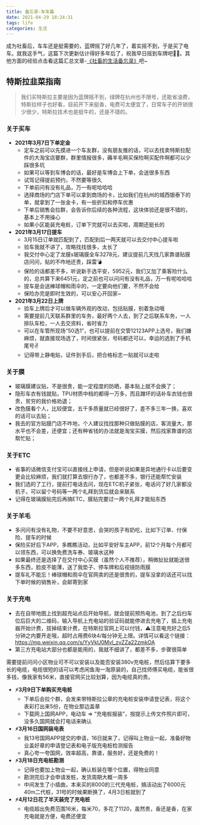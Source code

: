 ```yaml
---
title: 备忘录-车车篇
date: 2021-04-29 18:24:31
tags: life
categories: 生活
---
```


成为社畜后，车车还是挺需要的，蓝牌摇了好几年了，着实摇不到，于是买了电车。就我这手气，这篇下次更新估计得好多年后了，祝我早日摇到车牌吧🙏🏻。其他方面的经验点击看这篇汇总文章-[《社畜的生活备忘录》](https://zhaoluting.github.io/life-experience/)吧~
<!-- more -->

## 特斯拉韭菜指南
> 我们买特斯拉主要是因为蓝牌摇不到，绿牌在杭州也不限号，还能省油费，特斯拉样子也好看，目前开下来挺香，电费可太便宜了，日常车子的开销很少很少，特斯拉技术也是挺牛的，还是不错的。
### 关于买车
- **2021年3月7日下单定金**
  - 定车之前可以先摸进一个车友群，没有朋友推的话，可以去找卖特斯拉配件的大淘宝店要群，群里情报很多，薅羊毛啊买保险啊买配件啊都可以少踩很多坑
  - 如果可以等到车博会的话，最好是车博会上下单，会送很多东西
  - 试驾记得提前预约，不然要等很久
  - 下单前问有没有礼品，万一有呢哈哈哈
  - 选择商场的门店下单可以拿到商场的卡，比如我们在杭州的城西银泰下的单，就拿到了一张金卡，有一些折扣和停车优惠
  - 下单后销售会拉群，会告诉你后续的各种流程，这块体验还是很不错的，基本上不用操心
  - 如果小区能装充电桩，订单下完就可以去买啦，周期还挺长的
- **2021年3月17日提车**
  - 3月15日订单就匹配到了，匹配到后一两天就可以去交付中心提车啦
  - 验车我就不讲了，攻略找找很多，太长了
  - 我交付中心定了龙膜s玻璃膜全车3278元，建议提前几天找几家靠谱贴膜店问问，贴的不咋地还贵，踩雷💣
  - 保险的话都差不多，听说新手选平安，5952元，我们又加了乘客险什么的，总共算下来6451元，定之前也可以问问有没有礼品，万一有呢哈哈哈
  - 提车是会送棒球帽和雨伞的，一定要向他们要，不然不会给
  - 保险办完是即时生效的，可以安心开回家~
- **2021年3月22日上牌**
  - 验车上牌后才可以做车辆外观的改动，包括贴膜，别着急动哦
  - 需要提前几天联系群里的车务，最好两个人去，到了之后联系车务，一人排队车检，一人去交资料，省时省力
  - 可以在车管所现场“50选1”，也可以提前在交管12123APP上选号，我们嫌麻烦，就直接现场选了，时间很紧张，号码都还可以，幸运的选到了手机尾号✌️
  - 记得带上静电贴，证件到手后，把合格标志一贴就可以走啦


### 关于膜
- 玻璃膜建议贴，不是很贵，能一定程度的防晒，基本贴上就不会换了；
- 隐形车衣有钱就贴，TPU材质中档的都得一万多，而且蹭坏的话补车衣钱也很贵，贫穷的我价格劝退；
- 改色膜看个人，比较便宜，五千多质量就已经很好了，差不多三年一换，喜欢的话可以去贴；
- 我去的官方贴膜门店不咋地，个人建议找找那种只做贴膜的店，客流量大，那水平也不会差，还便宜；还有种省钱的办法就是淘宝买膜，然后找家靠谱的店帮忙贴；


### 关于ETC
- 省事的话微信支付宝可以直接线上申请，但是听说如果是异地通行卡以后要变更会比较麻烦，我们就打算去银行办了，也都差不多，银行还能帮忙安装
- 我们选的了工行，提前打电话去问，现在ETC机子紧张，电话问了好几家都没机子，可以留个号码等一两个礼拜到货后就会来联系
- 记得在玻璃膜贴完后再搞ETC，膜贴完要过一两个礼拜才能贴东西


### 关于羊毛
- 多问问有没有礼物，不要不好意思，会哭的孩子有奶吃，比如下订单、付保险、提车的时候
- 保险买好后下APP，多瞧瞧活动，比如平安好车主APP，前12个月每个月都可以领东西，可以换免费洗车券、玻璃水这种
- 如果最终还是选择了在交付中心买膜（虽然个人不推荐），稍微扯扯就能送很多东西，脸皮不能薄，送了我垫子、停车牌和后视镜防雨膜
- 提车礼不能忘！棒球帽和雨伞在官网卖的还是很贵的，提车没拿的话还可以找下单时候的销售补，会邮寄到家


### 关于充电
- 去在自带地图上找到超充站点后开始导航，就会提前预热电池，到了之后扫车位后巨大的二维码，输入导航上充电站的验证码就能停进去充电了，插上充电器开始计费，拔掉结束计费，在特斯拉官网上可以付钱，⚠️注意电充好之后5分钟之内要开走哦，超时占用费6块4/每分钟无上限。详情可以看这个链接：https://mp.weixin.qq.com/s/YyVkU0Mvl_zvZZa22zmkOA
- 第三方充电站大部分也都是能用的，我就不细讲了，都差不多，步骤很简单

需要提前问问小区物业可不可以安装以及能否安装380v充电桩，然后估算下要多长的电缆，电缆很短的话可以考虑闲鱼淘一淘原装的，自己找师傅买电缆，能省很多钱，像我家有56米，直接官网买比较划算，因为电缆真的贵。

- **⚡️3月9日下单购买充电桩**
  - 下单后会拉个群，会发来带特斯拉公章的充电桩安装申请登记表，将这个表彩打出来5份，在物业那边盖章
  - 下载网上国网APP，电动车 => “充电桩报装”，按提示上传文件照片即可，没多久国网就会打电话来确认
- **⚡️3月16日国网装电表**
  - 我13号国网APP提交的申请，16日就来了，记得叫上物业一起，准备好物业盖好章的申请登记表和电子版充电桩检测报告
  - 真心夸一夸国网，效率超高，靠谱，服务好，还是免费的！
- **⚡️3月18日充电桩勘测**
  - 记得也要加上物业一起，确认桩装在哪个位置，得物业同意
  - 勘测完后才会申请发桩，发货周期大概一周多
  - 中间发生了小插曲，本来买的8000的三代充电桩，搞活动出了6000元40m二代桩，31号的时候果断换了，4月3日桩就到了
- **⚡️4月12日花了半天装完了充电桩**
  - 电缆超出免费范围16米，每米70，多花了1120，虽然贵，香还是香，在家充电就是方便，电费还便宜
